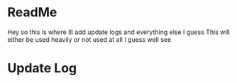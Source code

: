 # ReadMe
Hey so this is where Ill add update logs and everything else I guess
This will either be used heavily or not used at all I guess well see

# Update Log






